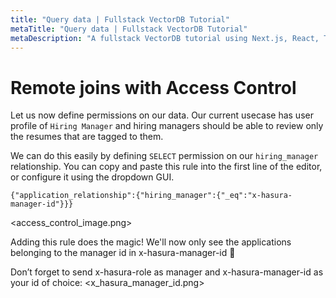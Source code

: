 ```yaml
---
title: "Query data | Fullstack VectorDB Tutorial"
metaTitle: "Query data | Fullstack VectorDB Tutorial"
metaDescription: "A fullstack VectorDB tutorial using Next.js, React, TypeScript, and Hasura"
---
```

# Remote joins with Access Control
Let us now define permissions on our data. Our current usecase has user profile of `Hiring Manager` and hiring managers should be able to review only the resumes that are tagged to them.

We can do this easily by defining `SELECT` permission on our `hiring_manager` relationship. You can copy and paste this rule into the first line of the editor, or configure it using the dropdown GUI.

```
{"application_relationship":{"hiring_manager":{"_eq":"x-hasura-manager-id"}}}
```

<access_control_image.png>

Adding this rule does the magic! We'll now only see the applications belonging to the manager id in x-hasura-manager-id 🎉

Don’t forget to send x-hasura-role as manager and x-hasura-manager-id as your id of choice:
<x_hasura_manager_id.png>